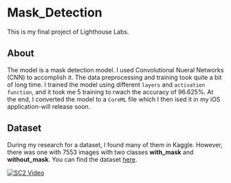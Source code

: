 # Mask_Detection

This is my final project of Lighthouse Labs. 

## About
The model is a mask detection model. I used Convolutional Nueral Networks (CNN) to accomplish it. The data preprocessing and training took quite a bit of long time. I trained the model using different `layers` and `activation function`, and it took me 5 training to rwach the accuracy of 96.625%. At the end, I converted the model to a `CoreML` file which I then ised it in my iOS application-will release soon. 

## Dataset 
During my research for a dataset, I found many of them in Kaggle. However, there was one with 7553 images with two classes **with_mask** and **without_mask**. You can find the dataset [here](https://www.kaggle.com/omkargurav/face-mask-dataset).

[![SC2 Video](doc/SC2_youtube.gif)](https://youtu.be/PFZsHovjelE)
